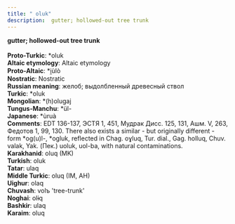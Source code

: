 ```yaml
---
title: " oluk"
description:  gutter; hollowed-out tree trunk
---
```

<strong> gutter; hollowed-out tree trunk</strong><br><br>
<strong>Proto-Turkic</strong>:  *oluk<br>
<strong>Altaic etymology</strong>:  Altaic etymology<br>
<strong> Proto-Altaic</strong>:  *i̯ùlò<br>
<strong>Nostratic</strong>:  Nostratic<br>
<strong>Russian meaning</strong>:  желоб; выдолбленный древесный ствол<br>
<strong>Turkic</strong>:  *oluk<br>
<strong>Mongolian</strong>:  *(h)olugaj<br>
<strong>Tungus-Manchu</strong>:  *ül-<br>
<strong>Japanese</strong>:  *ùruà<br>
<strong>Comments</strong>:  EDT 136-137, ЭСТЯ 1, 451, Мудрак Дисс. 125, 131, Ашм. V, 263, Федотов 1, 99, 130. There also exists a similar - but originally different - form *og(u)l-, *ogluk, reflected in Chag. oɣluq, Tur. dial., Gag. holluq, Chuv. valak, Yak. (Пек.) uoluk, uol-ba, with natural contaminations.<br>
<strong>Karakhanid</strong>:  oluq (MK)<br>
<strong>Turkish</strong>:  oluk<br>
<strong>Tatar</strong>:  ulaq<br>
<strong>Middle Turkic</strong>:  oluq (IM, AH)<br>
<strong>Uighur</strong>:  olaq<br>
<strong>Chuvash</strong>:  volъ 'tree-trunk'<br>
<strong>Noghai</strong>:  olɨq<br>
<strong>Bashkir</strong>:  ulaq<br>
<strong>Karaim</strong>:  oluq<br>


